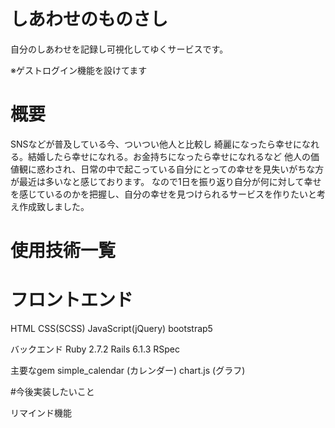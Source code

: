 # しあわせのものさし

自分のしあわせを記録し可視化してゆくサービスです。

※ゲストログイン機能を設けてます

# 概要
SNSなどが普及している今、ついつい他人と比較し
綺麗になったら幸せになれる。結婚したら幸せになれる。お金持ちになったら幸せになれるなど
他人の価値観に惑わされ、日常の中で起こっている自分にとっての幸せを見失いがちな方が最近は多いなと感じております。
なので1日を振り返り自分が何に対して幸せを感じているのかを把握し、自分の幸せを見つけられるサービスを作りたいと考え作成致しました。

# 使用技術一覧

# フロントエンド

HTML
CSS(SCSS)
JavaScript(jQuery)
bootstrap5

バックエンド
Ruby 2.7.2
Rails 6.1.3
RSpec

主要なgem
simple_calendar (カレンダー)
chart.js (グラフ)

#今後実装したいこと

リマインド機能
